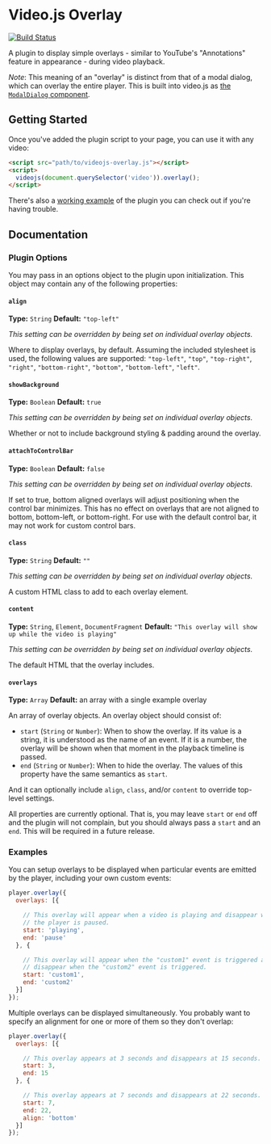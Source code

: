 # Video.js Overlay

[![Build Status](https://travis-ci.org/brightcove/videojs-overlay.svg?branch=master)](https://travis-ci.org/brightcove/videojs-overlay)

A plugin to display simple overlays - similar to YouTube's "Annotations" feature in appearance - during video playback.

_Note_: This meaning of an "overlay" is distinct from that of a modal dialog, which can overlay the entire player. This is built into video.js as [the `ModalDialog` component](http://docs.videojs.com/docs/api/modal-dialog.html).

## Getting Started

Once you've added the plugin script to your page, you can use it with any video:

```html
<script src="path/to/videojs-overlay.js"></script>
<script>
  videojs(document.querySelector('video')).overlay();
</script>
```

There's also a [working example](https://github.com/brightcove/videojs-overlay/blob/master/index.html) of the plugin you can check out if you're having trouble.

## Documentation

### Plugin Options

You may pass in an options object to the plugin upon initialization. This
object may contain any of the following properties:

#### `align`

__Type:__ `String`
__Default:__ `"top-left"`

_This setting can be overridden by being set on individual overlay objects._

Where to display overlays, by default. Assuming the included stylesheet is used, the following values are supported: `"top-left"`, `"top"`, `"top-right"`, `"right"`, `"bottom-right"`, `"bottom"`, `"bottom-left"`, `"left"`.

#### `showBackground`

__Type:__ `Boolean`
__Default:__ `true`

_This setting can be overridden by being set on individual overlay objects._

Whether or not to include background styling & padding around the overlay.

#### `attachToControlBar`

__Type:__ `Boolean`
__Default:__ `false`

_This setting can be overridden by being set on individual overlay objects._

If set to true, bottom aligned overlays will adjust positioning when the control bar minimizes. This has no effect on overlays that are not aligned to bottom, bottom-left, or bottom-right. For use with the default control bar, it may not work for custom control bars.

#### `class`

__Type:__ `String`
__Default:__ `""`

_This setting can be overridden by being set on individual overlay objects._

A custom HTML class to add to each overlay element.

#### `content`

__Type:__ `String`, `Element`, `DocumentFragment`
__Default:__ `"This overlay will show up while the video is playing"`

_This setting can be overridden by being set on individual overlay objects._

The default HTML that the overlay includes.

#### `overlays`

__Type:__ `Array`
__Default:__ an array with a single example overlay

An array of overlay objects. An overlay object should consist of:

- `start` (`String` or `Number`): When to show the overlay. If its value is a string, it is understood as the name of an event. If it is a number, the overlay will be shown when that moment in the playback timeline is passed.
- `end` (`String` or `Number`): When to hide the overlay. The values of this property have the same semantics as `start`.

And it can optionally include `align`, `class`, and/or `content` to override top-level settings.

All properties are currently optional. That is, you may leave `start` or `end` off and the plugin will not complain, but you should always pass a `start` and an `end`. This will be required in a future release.

### Examples

You can setup overlays to be displayed when particular events are emitted by the player, including your own custom events:

```js
player.overlay({
  overlays: [{

    // This overlay will appear when a video is playing and disappear when
    // the player is paused.
    start: 'playing',
    end: 'pause'
  }, {

    // This overlay will appear when the "custom1" event is triggered and
    // disappear when the "custom2" event is triggered.
    start: 'custom1',
    end: 'custom2'
  }]
});
```

Multiple overlays can be displayed simultaneously. You probably want to specify an alignment for one or more of them so they don't overlap:

```js
player.overlay({
  overlays: [{

    // This overlay appears at 3 seconds and disappears at 15 seconds.
    start: 3,
    end: 15
  }, {

    // This overlay appears at 7 seconds and disappears at 22 seconds.
    start: 7,
    end: 22,
    align: 'bottom'
  }]
});
```
